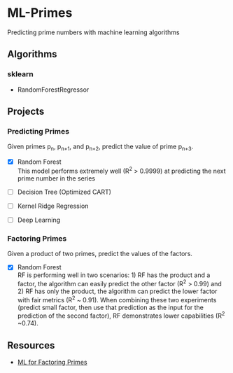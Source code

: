 # ML-Primes
Predicting prime numbers with machine learning algorithms

## Algorithms
### sklearn
 - RandomForestRegressor

## Projects
### Predicting Primes
Given primes p<sub>n</sub>, p<sub>n+1</sub>, and p<sub>n+2</sub>, predict the value of prime p<sub>n+3</sub>.
 - [x] Random Forest   
     This model performs extremely well (R<sup>2</sup> > 0.9999) at predicting the next prime number in the series
 - [ ] Decision Tree (Optimized CART)
 - [ ] Kernel Ridge Regression
 - [ ] Deep Learning
 

### Factoring Primes
Given a product of two primes, predict the values of the factors.
 - [x] Random Forest  
     RF is performing well in two scenarios: 1) RF has the product and a factor, the algorithm can easily predict the other factor (R<sup>2</sup> > 0.99) and 2) RF has only the product, the algorithm can predict the lower factor with fair metrics (R<sup>2</sup> ~ 0.91). When combining these two experiments (predict small factor, then use that prediction as the input for the prediction of the second factor), RF demonstrates lower capabilities (R<sup>2</sup> ~0.74). 

## Resources
 - [ML for Factoring Primes](https://www.datasciencecentral.com/profiles/blogs/factoring-massive-numbers-a-new-machine-learning-approach)
